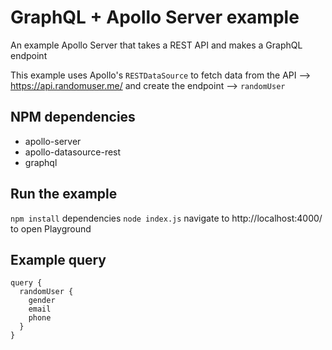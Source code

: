 # GraphQL + Apollo Server example

An example Apollo Server that takes a REST API and makes a GraphQL endpoint

This example uses Apollo's `RESTDataSource` to fetch data from the API --> https://api.randomuser.me/ and create the endpoint --> `randomUser`

## NPM dependencies
- apollo-server
- apollo-datasource-rest
- graphql

## Run the example
`npm install` dependencies
`node index.js`
navigate to http://localhost:4000/ to open Playground


## Example query
```
query {
  randomUser {
    gender
    email
    phone
  }
}
```